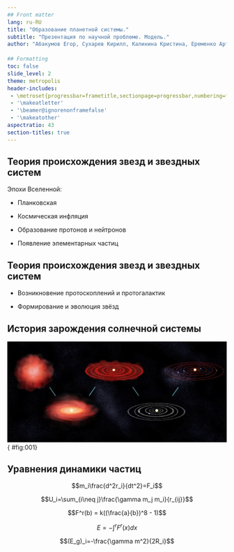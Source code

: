 ```yaml
---
## Front matter
lang: ru-RU
title: "Образование планетной системы."
subtitle: "Презентация по научной проблеме. Модель."
author: "Абакумов Егор, Сухарев Кирилл, Калинина Кристина, Еременко Артем"

## Formatting
toc: false
slide_level: 2
theme: metropolis
header-includes: 
 - \metroset{progressbar=frametitle,sectionpage=progressbar,numbering=fraction}
 - '\makeatletter'
 - '\beamer@ignorenonframefalse'
 - '\makeatother'
aspectratio: 43
section-titles: true
---
```


## Теория происхождения звезд и звездных систем

Эпохи Вселенной: 

- Планковская

- Космическая инфляция

- Образование протонов и нейтронов

- Появление элементарных частиц

## Теория происхождения звезд и звездных систем
 
- Возникновение протоскоплений и протогалактик

- Формирование и эволюция звёзд

## История зарождения солнечной системы

![](image\solar.jpg){ #fig:001}

## Уравнения динамики частиц

$$m_i\frac{d^2r_i}{dt^2}=F_i$$

$$U_i=\sum_{i\neq j}\frac{\gamma m_j m_i}{r_{ij}}$$

$$F^r(b) = k((\frac{a}{b})^8 - 1)$$

$$E=-\int^r F^r(x)dx$$

$$(E_g)_i=-\frac{\gamma m^2}{2R_i}$$
